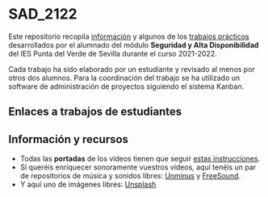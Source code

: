 # SAD_2122
Este repositorio recopila [información](#info) y algunos de los [trabajos prácticos](#trabajos) desarrollados por el alumnado del módulo **Seguridad y Alta Disponibilidad** del IES Punta del Verde de Sevilla durante el curso 2021-2022.

Cada trabajo ha sido elaborado por un estudiante y revisado al menos por otros dos alumnos. Para la coordinación del trabajo se ha utilizado un software de administración de proyectos siguiendo el sistema Kanban.

## <a name="trabajos"></a>Enlaces a trabajos de estudiantes

## <a name="info"></a>Información y recursos

- Todas las **portadas** de los vídeos tienen que seguir [estas instrucciones](https://github.com/jemole/SAD_2122/blob/main/IdentidadGrafica/Portada.md).
- Si queréis enriquecer sonoramente vuestros vídeos, aquí tenéis un par de repositorios de música y sonidos libres: [Unminus](https://www.unminus.com/) y [FreeSound](https://www.unminus.com/).
- Y aquí uno de imágenes libres: [Unsplash](https://unsplash.com/)
